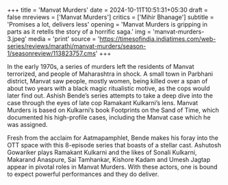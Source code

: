 +++
title = 'Manvat Murders'
date = 2024-10-11T10:51:31+05:30
draft = false
mreviews = ['Manvat Murders']
critics = ['Mihir Bhanage']
subtitle = 'Promises a lot, delivers less'
opening = 'Manvat Murders is gripping in parts as it retells the story of a horrific saga.'
img = 'manvat-murders-3.jpeg'
media = 'print'
source = 'https://timesofindia.indiatimes.com/web-series/reviews/marathi/manvat-murders/season-1/seasonreview/113823757.cms'
+++

In the early 1970s, a series of murders left the residents of Manvat terrorized, and people of Maharashtra in shock. A small town in Parbhani district, Manvat saw people, mostly women, being killed over a span of about two years with a black magic ritualistic motive, as the cops would later find out. Ashish Bende’s series attempts to take a deep dive into the case through the eyes of late cop Ramakant Kulkarni’s lens. Manvat Murders is based on Kulkarni’s book Footprints on the Sand of Time, which documented his high-profile cases, including the Manvat case which he was assigned.

Fresh from the acclaim for Aatmapamphlet, Bende makes his foray into the OTT space with this 8-episode series that boasts of a stellar cast. Ashutosh Gowariker plays Ramakant Kulkarni and the likes of Sonali Kulkarni, Makarand Anaspure, Sai Tamhankar, Kishore Kadam and Umesh Jagtap appear in pivotal roles in Manvat Murders. With these actors, one is bound to expect powerful performances and they do deliver.
